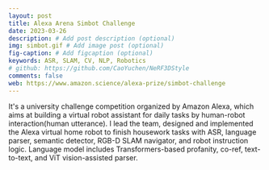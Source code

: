 ```yaml
---
layout: post
title: Alexa Arena Simbot Challenge
date: 2023-03-26
description: # Add post description (optional)
img: simbot.gif # Add image post (optional)
fig-caption: # Add figcaption (optional)
keywords: ASR, SLAM, CV, NLP, Robotics
# github: https://github.com/CaoYuchen/NeRF3DStyle
comments: false
web: https://www.amazon.science/alexa-prize/simbot-challenge
---
```



It's a university challenge competition organized by Amazon Alexa, which aims at building a virtual robot assistant for daily tasks by human-robot interaction(human utterance). I lead the team, designed and implemented the Alexa virtual home robot to finish housework tasks with ASR, language parser, semantic detector, RGB-D SLAM navigator, and robot instruction logic. Language model includes Transformers-based profanity, co-ref, text-to-text, and ViT vision-assisted parser.

